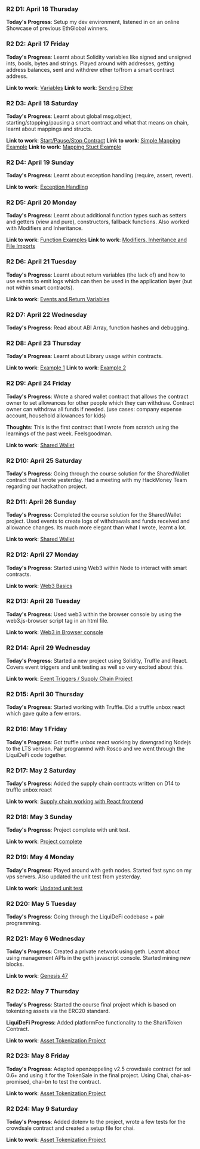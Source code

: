 ### R2 D1: April 16 Thursday

**Today's Progress**: Setup my dev environment, listened in on an online Showcase of previous EthGlobal winners.


### R2 D2: April 17 Friday

**Today's Progress**: Learnt about Solidity variables like signed and unsigned ints, bools, bytes and strings. Played around with addresses, getting address balances, sent and withdrew ether to/from a smart contract address.

**Link to work**: [Variables](https://github.com/saurabh/learning-Solidity/blob/master/Laungage%20Basics/01.Variables.sol)
**Link to work**: [Sending Ether](https://github.com/saurabh/learning-Solidity/blob/master/Laungage%20Basics/02.SendMoneyExample.sol)


### R2 D3: April 18 Saturday

**Today's Progress**: Learnt about global msg.object, starting/stopping/pausing a smart contract and what that means on chain, learnt about mappings and structs.

**Link to work**: [Start/Pause/Stop Contract](https://github.com/saurabh/learning-Solidity/blob/master/Laungage%20Basics/03.StartStopUpdate.sol)
**Link to work**: [Simple Mapping Example](https://github.com/saurabh/learning-Solidity/blob/master/Laungage%20Basics/04.SimpleMappingExample.sol)
**Link to work**: [Mapping Stuct Example](https://github.com/saurabh/learning-Solidity/blob/master/Laungage%20Basics/05.MappingStructExample.sol)


### R2 D4: April 19 Sunday

**Today's Progress**: Learnt about exception handling (require, assert, revert).

**Link to work**: [Exception Handling](https://github.com/saurabh/learning-Solidity/blob/master/Laungage%20Basics/0ExceptionsExample.sol)


### R2 D5: April 20 Monday

**Today's Progress**: Learnt about additional function types such as setters and getters (view and pure), constructors, fallback functions. Also worked with Modifiers and Inheritance.

**Link to work**: [Function Examples](https://github.com/saurabh/learning-Solidity/blob/master/Laungage%20Basics/07.FunctionExamples.sol)
**Link to work**: [Modifiers, Inheritance and File Imports](https://github.com/saurabh/learning-Solidity/blob/master/Laungage%20Basics/08.Modifiers%26Inheritence.sol)


### R2 D6: April 21 Tuesday

**Today's Progress**: Learnt about return variables (the lack of) and how to use events to emit logs which can then be used in the application layer (but not within smart contracts).

**Link to work**: [Events and Return Variables](https://github.com/saurabh/learning-Solidity/blob/master/Laungage%20Basics/09.Events.sol)


### R2 D7: April 22 Wednesday

**Today's Progress**: Read about ABI Array, function hashes and debugging.


### R2 D8: April 23 Thursday

**Today's Progress**: Learnt about Library usage within contracts.

**Link to work**: [Example 1](https://github.com/saurabh/learning-Solidity/blob/master/Laungage%20Basics/10.Libraries.sol)
**Link to work**: [Example 2](https://github.com/saurabh/learning-Solidity/blob/master/Laungage%20Basics/11.Libraries2.sol)


### R2 D9: April 24 Friday

**Today's Progress**: Wrote a shared wallet contract that allows the contract owner to set allowances for other people which they can withdraw. Contract owner can withdraw all funds if needed. (use cases: company expense account, household allowances for kids)

**Thoughts**: This is the first contract that I wrote from scratch using the learnings of the past week. Feelsgoodman.

**Link to work**: [Shared Wallet](https://github.com/saurabh/learning-Solidity/tree/master/Shared%20Wallet%20Project)


### R2 D10: April 25 Saturday

**Today's Progress**: Going through the course solution for the SharedWallet contract that I wrote yesterday. Had a meeting with my HackMoney Team regarding our hackathon project.


### R2 D11: April 26 Sunday

**Today's Progress**: Completed the course solution for the SharedWallet project. Used events to create logs of withdrawals and funds received and allowance changes. Its much more elegant than what I wrote, learnt a lot.

**Link to work**: [Shared Wallet](https://github.com/saurabh/learning-Solidity/tree/master/Shared%20Wallet%20Project)


### R2 D12: April 27 Monday

**Today's Progress**: Started using Web3 within Node to interact with smart contracts.

**Link to work**: [Web3 Basics](https://github.com/saurabh/learning-Solidity/blob/master/Web3.js-Basics/notes.js)


### R2 D13: April 28 Tuesday

**Today's Progress**: Used web3 within the browser console by using the web3.js-browser script tag in an html file.

**Link to work**: [Web3 in Browser console](https://github.com/saurabh/learning-Solidity/blob/master/Web3.js-Basics/index.html)


### R2 D14: April 29 Wednesday

**Today's Progress**: Started a new project using Solidity, Truffle and React. Covers event triggers and unit testing as well so very excited about this.

**Link to work**: [Event Triggers / Supply Chain Project](https://github.com/saurabh/learning-Solidity/tree/master/Supply%20Chain%20Project)


### R2 D15: April 30 Thursday

**Today's Progress**: Started working with Truffle. Did a truffle unbox react which gave quite a few errors.


### R2 D16: May 1 Friday

**Today's Progress**: Got truffle unbox react working by downgrading Nodejs to the LTS version. Pair programmd with Rosco and we went through the LiquiDeFi code together.


### R2 D17: May 2 Saturday

**Today's Progress**: Added the supply chain contracts written on D14 to truffle unbox react

**Link to work**: [Supply chain working with React frontend](https://github.com/saurabh/learning-Solidity/tree/master/truffle-sandbox)


### R2 D18: May 3 Sunday

**Today's Progress**: Project complete with unit test.

**Link to work**: [Project complete](https://github.com/saurabh/learning-Solidity/tree/master/truffle-sandbox)


### R2 D19: May 4 Monday

**Today's Progress**: Played around with geth nodes. Started fast sync on my vps servers. Also updated the unit test from yesterday.

**Link to work**: [Updated unit test](https://github.com/saurabh/learning-Solidity/tree/master/truffle-sandbox)


### R2 D20: May 5 Tuesday

**Today's Progress**: Going through the LiquiDeFi codebase + pair programming.


### R2 D21: May 6 Wednesday

**Today's Progress**: Created a private network using geth. Learnt about using management APIs in the geth javascript console. Started mining new blocks.

**Link to work**: [Genesis 47](https://github.com/saurabh/learning-Solidity/tree/master/private-network)


### R2 D22: May 7 Thursday

**Today's Progress**: Started the course final project which is based on tokenizing assets via the ERC20 standard.

**LiquiDeFi Progress**: Added platformFee functionality to the SharkToken Contract.

**Link to work**: [Asset Tokenization Project](https://github.com/saurabh/learning-Solidity/tree/master/Asset%20Tokenization%20Project)


### R2 D23: May 8 Friday

**Today's Progress**: Adapted openzeppeling v2.5 crowdsale contract for sol 0.6+ and using it for the TokenSale in the final project. Using Chai, chai-as-promised, chai-bn to test the contract.

**Link to work**: [Asset Tokenization Project](https://github.com/saurabh/learning-Solidity/tree/master/Asset%20Tokenization%20Project)


### R2 D24: May 9 Saturday

**Today's Progress**: Added dotenv to the project, wrote a few tests for the crowdsale contract and created a setup file for chai.

**Link to work**: [Asset Tokenization Project](https://github.com/saurabh/learning-Solidity/tree/master/Asset%20Tokenization%20Project)
